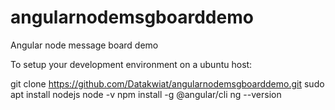 # angularnodemsgboarddemo
Angular node message board demo

To setup your development environment on a ubuntu host:

git clone https://github.com/Datakwiat/angularnodemsgboarddemo.git
sudo apt install nodejs
node -v
npm install -g @angular/cli
ng --version
